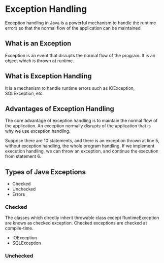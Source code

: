 # Exception Handling
Exception handling in Java is a powerful mechanism to handle the runtime errors so that the normal flow of the application can be maintained

## What is an Exception
Exception is an event that disrupts the normal flow of the program. It is an object which is thrown at runtime.

## What is Exception Handling
It is a mechanism to handle runtime errors such as IOException, SQLException, etc.

## Advantages of Exception Handling
The core advantage of exception handling is to maintain the normal flow of the application. An exception normally disrupts of the application that is why we use exception handling.

Suppose there are 10 statements, and there is an exception thrown at line 5, without exception handling, the whole program handling. If we implement execution handling, we can throw an exception, and continue the execution from statement 6.

## Types of Java Exceptions
- Checked 
- Unchecked
- Errors

### Checked
The classes which directly inherit throwable class except RuntimeException are knows as checked exception. Checked exceptions are checked at compile-time.
- IOException
- SQLException
### Unchecked